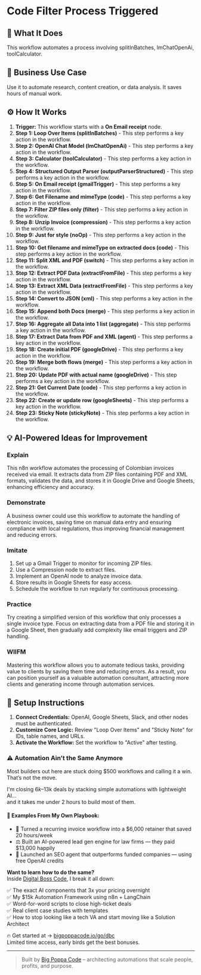 # Code Filter Process Triggered

## 🚀 What It Does
This workflow automates a process involving splitInBatches, lmChatOpenAi, toolCalculator.

## 💼 Business Use Case
Use it to automate research, content creation, or data analysis. It saves hours of manual work.

## ⚙️ How It Works
1.  **Trigger:** This workflow starts with a **On Email receipt** node.
2. **Step 1: Loop Over Items (splitInBatches)** - This step performs a key action in the workflow.
3. **Step 2: OpenAI Chat Model (lmChatOpenAi)** - This step performs a key action in the workflow.
4. **Step 3: Calculator (toolCalculator)** - This step performs a key action in the workflow.
5. **Step 4: Structured Output Parser (outputParserStructured)** - This step performs a key action in the workflow.
6. **Step 5: On Email receipt (gmailTrigger)** - This step performs a key action in the workflow.
7. **Step 6: Get Filename and mimeType (code)** - This step performs a key action in the workflow.
8. **Step 7: Filter ZIP files only (filter)** - This step performs a key action in the workflow.
9. **Step 8: Unzip Invoice (compression)** - This step performs a key action in the workflow.
10. **Step 9: Just for style (noOp)** - This step performs a key action in the workflow.
11. **Step 10: Get filename and mimeType on extracted docs (code)** - This step performs a key action in the workflow.
12. **Step 11: Split XML and PDF (switch)** - This step performs a key action in the workflow.
13. **Step 12: Extract PDF Data (extractFromFile)** - This step performs a key action in the workflow.
14. **Step 13: Extract XML Data (extractFromFile)** - This step performs a key action in the workflow.
15. **Step 14: Convert to JSON (xml)** - This step performs a key action in the workflow.
16. **Step 15: Append both Docs (merge)** - This step performs a key action in the workflow.
17. **Step 16: Aggregate all Data into 1 list (aggregate)** - This step performs a key action in the workflow.
18. **Step 17: Extract Data from PDF and XML (agent)** - This step performs a key action in the workflow.
19. **Step 18: Create initial PDF (googleDrive)** - This step performs a key action in the workflow.
20. **Step 19: Merge both flows (merge)** - This step performs a key action in the workflow.
21. **Step 20: Update PDF with actual name (googleDrive)** - This step performs a key action in the workflow.
22. **Step 21: Get Current Date (code)** - This step performs a key action in the workflow.
23. **Step 22: Create or update row (googleSheets)** - This step performs a key action in the workflow.
24. **Step 23: Sticky Note (stickyNote)** - This step performs a key action in the workflow.

## 💡 AI-Powered Ideas for Improvement
### Explain
This n8n workflow automates the processing of Colombian invoices received via email. It extracts data from ZIP files containing PDF and XML formats, validates the data, and stores it in Google Drive and Google Sheets, enhancing efficiency and accuracy.

### Demonstrate
A business owner could use this workflow to automate the handling of electronic invoices, saving time on manual data entry and ensuring compliance with local regulations, thus improving financial management and reducing errors.

### Imitate
1. Set up a Gmail Trigger to monitor for incoming ZIP files.
2. Use a Compression node to extract files.
3. Implement an OpenAI node to analyze invoice data.
4. Store results in Google Sheets for easy access.
5. Schedule the workflow to run regularly for continuous processing.

### Practice
Try creating a simplified version of this workflow that only processes a single invoice type. Focus on extracting data from a PDF file and storing it in a Google Sheet, then gradually add complexity like email triggers and ZIP handling.

### WIIFM
Mastering this workflow allows you to automate tedious tasks, providing value to clients by saving them time and reducing errors. As a result, you can position yourself as a valuable automation consultant, attracting more clients and generating income through automation services.

## 🔧 Setup Instructions
1. **Connect Credentials:** OpenAI, Google Sheets, Slack, and other nodes must be authenticated.
2. **Customize Core Logic:** Review "Loop Over Items" and "Sticky Note" for IDs, table names, and URLs.
3. **Activate the Workflow:** Set the workflow to "Active" after testing.

### ⚠️ Automation Ain’t the Same Anymore

Most builders out here are stuck doing $500 workflows and calling it a win.  
That’s not the move.  

I'm closing $6k–$13k deals by stacking simple automations with lightweight AI...  
and it takes me under 2 hours to build most of them.

#### 🧠 Examples From My Own Playbook:
- 🔁 Turned a recurring invoice workflow into a $6,000 retainer that saved 20 hours/week  
- ⚖️ Built an AI-powered lead gen engine for law firms — they paid $13,000 happily  
- 🚀 Launched an SEO agent that outperforms funded companies — using free OpenAI credits  

**Want to learn how to do the same?**  
Inside [Digital Boss Code](https://bigpoppacode.io/go/dbc), I break it all down:

✅ The exact AI components that 3x your pricing overnight  
✅ My $15k Automation Framework using n8n + LangChain  
✅ Word-for-word scripts to close high-ticket deals  
✅ Real client case studies with templates  
✅ How to stop looking like a tech VA and start moving like a Solution Architect  

🔥 Get started at → [bigpoppacode.io/go/dbc](https://bigpoppacode.io/go/dbc)  
Limited time access, early birds get the best bonuses.

---
> Built by [Big Poppa Code](https://bigpoppacode.io) – architecting automations that scale people, profits, and purpose.
